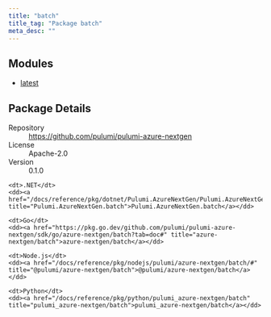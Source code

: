 ```yaml
---
title: "batch"
title_tag: "Package batch"
meta_desc: ""
---
```


<!-- WARNING: this file was generated by Pulumi Docs Generator. -->
<!-- Do not edit by hand unless you're certain you know what you are doing! -->



<h2 id="modules">Modules</h2>
<ul class="api">
    <li><a href="latest/" title="latest"><span class="symbol module"></span>latest</a></li>
</ul>

<h2 id="package-details">Package Details</h2>
<dl class="package-details">
	<dt>Repository</dt>
	<dd><a href="https://github.com/pulumi/pulumi-azure-nextgen">https://github.com/pulumi/pulumi-azure-nextgen</a></dd>
	<dt>License</dt>
	<dd>Apache-2.0</dd>
	<dt>Version</dt>
	<dd>0.1.0</dd>
</dl>



<dl class="tabular">

    <dt>.NET</dt>
    <dd><a href="/docs/reference/pkg/dotnet/Pulumi.AzureNextGen/Pulumi.AzureNextGen.batch.html" title="Pulumi.AzureNextGen.batch">Pulumi.AzureNextGen.batch</a></dd>

    <dt>Go</dt>
    <dd><a href="https://pkg.go.dev/github.com/pulumi/pulumi-azure-nextgen/sdk/go/azure-nextgen/batch?tab=doc#" title="azure-nextgen/batch">azure-nextgen/batch</a></dd>

    <dt>Node.js</dt>
    <dd><a href="/docs/reference/pkg/nodejs/pulumi/azure-nextgen/batch/#" title="@pulumi/azure-nextgen/batch">@pulumi/azure-nextgen/batch</a></dd>

    <dt>Python</dt>
    <dd><a href="/docs/reference/pkg/python/pulumi_azure-nextgen/batch" title="pulumi_azure-nextgen/batch">pulumi_azure-nextgen/batch</a></dd>

</dl>

